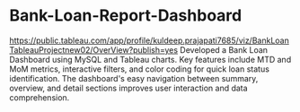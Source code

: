 # Bank-Loan-Report-Dashboard
https://public.tableau.com/app/profile/kuldeep.prajapati7685/viz/BankLoanTableauProjectnew02/OverView?publish=yes
Developed a Bank Loan Dashboard using MySQL and Tableau charts. Key features include MTD and MoM metrics, interactive 
filters, and color coding for quick loan status identification. The dashboard's easy navigation between summary, overview, 
and detail sections improves user interaction and data comprehension.
